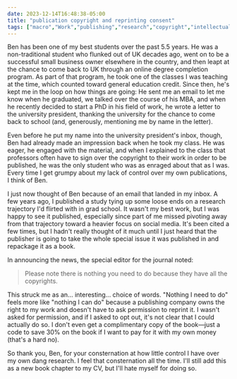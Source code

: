 ```yaml
---
date: 2023-12-14T16:48:38-05:00
title: "publication copyright and reprinting consent"
tags: ["macro","Work","publishing","research","copyright","intellectual property","academic publishing"]
---
```

Ben has been one of my best students over the past 5.5 years. He was a non-traditional student who flunked out of UK decades ago, went on to be a successful small business owner elsewhere in the country, and then leapt at the chance to come back to UK through an online degree completion program. As part of that program, he took one of the classes I was teaching at the time, which counted toward general education credit. Since then, he's kept me in the loop on how things are going: He sent me an email to let me know when he graduated, we talked over the course of his MBA, and when he recently decided to start a PhD in his field of work, he wrote a letter to the university president, thanking the university for the chance to come back to school (and, generously, mentioning me by name in the letter).

Even before he put my name into the university president's inbox, though, Ben had already made an impression back when he took my class. He was eager, he engaged with the material, and when I explained to the class that professors often have to sign over the copyright to their work in order to be published, he was the only student who was as enraged about that as I was. Every time I get grumpy about my lack of control over my own publications, I think of Ben. 

I just now thought of Ben because of an email that landed in my inbox. A few years ago, I published a study tying up some loose ends on a research trajectory I'd flirted with in grad school. It wasn't my best work, but I was happy to see it published, especially since part of me missed pivoting away from that trajectory toward a heavier focus on social media. It's been cited a few times, but I hadn't really thought of it much until I just heard that the publisher is going to take the whole special issue it was published in and repackage it as a book. 

In announcing the news, the special editor for the journal noted: 

> Please note there is nothing you need to do because they have all the copyrights.

This struck me as an... interesting... choice of words. "Nothing I need to do" feels more like "nothing I can do" because a publishing company owns the right to my work and doesn't have to ask permission to reprint it. I wasn't asked for permission, and if I asked to opt out, it's not clear that I could actually do so. I don't even get a complimentary copy of the book—just a code to save 30% on the book if I want to pay for it with my own money (that's a hard no).

So thank you, Ben, for your consternation at how little control I have over my own dang research. I feel that consternation all the time. I'll still add this as a new book chapter to my CV, but I'll hate myself for doing so.